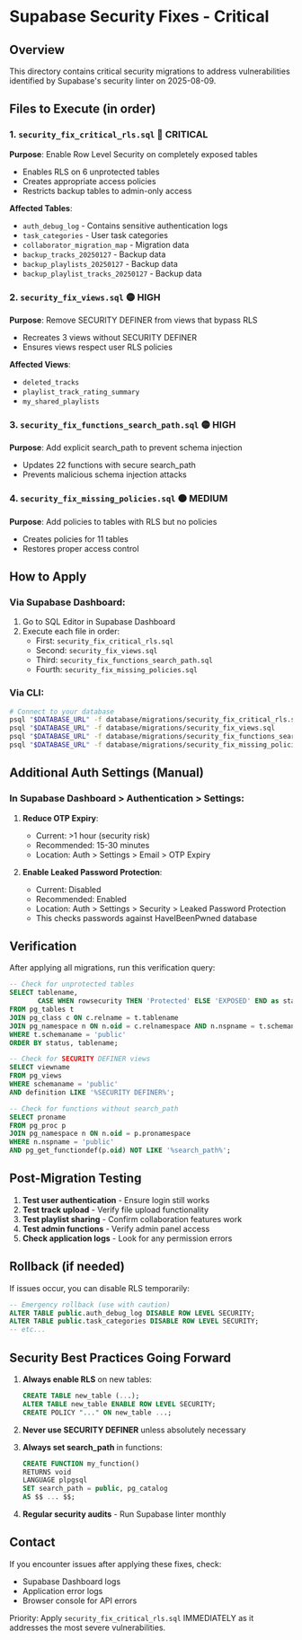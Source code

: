 # Supabase Security Fixes - Critical

## Overview
This directory contains critical security migrations to address vulnerabilities identified by Supabase's security linter on 2025-08-09.

## Files to Execute (in order)

### 1. `security_fix_critical_rls.sql` 🔴 CRITICAL
**Purpose**: Enable Row Level Security on completely exposed tables
- Enables RLS on 6 unprotected tables
- Creates appropriate access policies
- Restricts backup tables to admin-only access

**Affected Tables**:
- `auth_debug_log` - Contains sensitive authentication logs
- `task_categories` - User task categories
- `collaborator_migration_map` - Migration data
- `backup_tracks_20250127` - Backup data
- `backup_playlists_20250127` - Backup data
- `backup_playlist_tracks_20250127` - Backup data

### 2. `security_fix_views.sql` 🟡 HIGH
**Purpose**: Remove SECURITY DEFINER from views that bypass RLS
- Recreates 3 views without SECURITY DEFINER
- Ensures views respect user RLS policies

**Affected Views**:
- `deleted_tracks`
- `playlist_track_rating_summary`
- `my_shared_playlists`

### 3. `security_fix_functions_search_path.sql` 🟡 HIGH
**Purpose**: Add explicit search_path to prevent schema injection
- Updates 22 functions with secure search_path
- Prevents malicious schema injection attacks

### 4. `security_fix_missing_policies.sql` 🟠 MEDIUM
**Purpose**: Add policies to tables with RLS but no policies
- Creates policies for 11 tables
- Restores proper access control

## How to Apply

### Via Supabase Dashboard:
1. Go to SQL Editor in Supabase Dashboard
2. Execute each file in order:
   - First: `security_fix_critical_rls.sql`
   - Second: `security_fix_views.sql`
   - Third: `security_fix_functions_search_path.sql`
   - Fourth: `security_fix_missing_policies.sql`

### Via CLI:
```bash
# Connect to your database
psql "$DATABASE_URL" -f database/migrations/security_fix_critical_rls.sql
psql "$DATABASE_URL" -f database/migrations/security_fix_views.sql
psql "$DATABASE_URL" -f database/migrations/security_fix_functions_search_path.sql
psql "$DATABASE_URL" -f database/migrations/security_fix_missing_policies.sql
```

## Additional Auth Settings (Manual)

### In Supabase Dashboard > Authentication > Settings:

1. **Reduce OTP Expiry**:
   - Current: >1 hour (security risk)
   - Recommended: 15-30 minutes
   - Location: Auth > Settings > Email > OTP Expiry

2. **Enable Leaked Password Protection**:
   - Current: Disabled
   - Recommended: Enabled
   - Location: Auth > Settings > Security > Leaked Password Protection
   - This checks passwords against HaveIBeenPwned database

## Verification

After applying all migrations, run this verification query:

```sql
-- Check for unprotected tables
SELECT tablename, 
       CASE WHEN rowsecurity THEN 'Protected' ELSE 'EXPOSED' END as status
FROM pg_tables t
JOIN pg_class c ON c.relname = t.tablename
JOIN pg_namespace n ON n.oid = c.relnamespace AND n.nspname = t.schemaname
WHERE t.schemaname = 'public'
ORDER BY status, tablename;

-- Check for SECURITY DEFINER views
SELECT viewname 
FROM pg_views 
WHERE schemaname = 'public'
AND definition LIKE '%SECURITY DEFINER%';

-- Check for functions without search_path
SELECT proname 
FROM pg_proc p
JOIN pg_namespace n ON n.oid = p.pronamespace
WHERE n.nspname = 'public'
AND pg_get_functiondef(p.oid) NOT LIKE '%search_path%';
```

## Post-Migration Testing

1. **Test user authentication** - Ensure login still works
2. **Test track upload** - Verify file upload functionality
3. **Test playlist sharing** - Confirm collaboration features work
4. **Test admin functions** - Verify admin panel access
5. **Check application logs** - Look for any permission errors

## Rollback (if needed)

If issues occur, you can disable RLS temporarily:
```sql
-- Emergency rollback (use with caution)
ALTER TABLE public.auth_debug_log DISABLE ROW LEVEL SECURITY;
ALTER TABLE public.task_categories DISABLE ROW LEVEL SECURITY;
-- etc...
```

## Security Best Practices Going Forward

1. **Always enable RLS** on new tables:
   ```sql
   CREATE TABLE new_table (...);
   ALTER TABLE new_table ENABLE ROW LEVEL SECURITY;
   CREATE POLICY "..." ON new_table ...;
   ```

2. **Never use SECURITY DEFINER** unless absolutely necessary

3. **Always set search_path** in functions:
   ```sql
   CREATE FUNCTION my_function()
   RETURNS void
   LANGUAGE plpgsql
   SET search_path = public, pg_catalog
   AS $$ ... $$;
   ```

4. **Regular security audits** - Run Supabase linter monthly

## Contact
If you encounter issues after applying these fixes, check:
- Supabase Dashboard logs
- Application error logs
- Browser console for API errors

Priority: Apply `security_fix_critical_rls.sql` IMMEDIATELY as it addresses the most severe vulnerabilities.